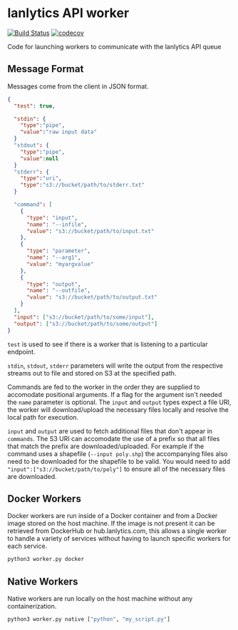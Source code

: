 # lanlytics API worker
[![Build Status](https://ci.lanlytics.com/nisac/lanlytics-api-worker.svg?token=RmFwLDimUxzrPXXq8Kti&branch=master)](https://ci.lanlytics.com/nisac/lanlytics-api-worker)
[![codecov](https://cov.lanlytics.com/ghe/nisac/lanlytics-api-worker/branch/master/graph/badge.svg)](https://cov.lanlytics.com/ghe/nisac/lanlytics-api-worker)

Code for launching workers to communicate with the lanlytics API queue

## Message Format
Messages come from the client in JSON format.
```json
{
  "test": true,

  "stdin": {
    "type":"pipe",
    "value":"raw input data"
  }
  "stdout": {
    "type":"pipe",
    "value":null
  }
  "stderr": {
    "type":"uri",
    "type":"s3://bucket/path/to/stderr.txt"
  }

  "command": [
    {
      "type": "input",
      "name": "--infile",
      "value": "s3://bucket/path/to/input.txt"
    },
    {
      "type": "parameter",
      "name": "--arg1",
      "value": "myargvalue"
    },
    {
      "type": "output",
      "name": "--outfile",
      "value": "s3://bucket/path/to/output.txt"
    }
  ],
  "input": ["s3://bucket/path/to/some/input"],
  "output": ["s3://bucket/path/to/some/output"]
}
```

`test` is used to see if there is a worker that is listening to a particular endpoint.

`stdin`, `stdout`, `stderr` parameters will write the output from the respective streams out to file and stored on S3 at the specified path.

Commands are fed to the worker in the order they are supplied to accomodate positional arguments. If a flag for the argument isn't needed the `name` parameter is optional. The `input` and `output` types expect a file URI, the worker will download/upload the necessary files locally and resolve the local path for execution.

`input` and `output` are used to fetch additional files that don't appear in `commands`. The S3 URI can accomodate the use of a prefix so that all files that match the prefix are downloaded/uploaded. For example if the command uses a shapefile (`--input poly.shp`) the accompanying files also need to be downloaded for the shapefile to be valid. You would need to add `"input":["s3://bucket/path/to/poly"]` to ensure all of the necessary files are downloaded. 

## Docker Workers
Docker workers are run inside of a Docker container and from a Docker image stored on the host machine. 
If the image is not present it can be retrieved from DockerHub or hub.lanlytics.com, this allows a 
single worker to handle a variety of services without having to launch specific workers for each service.
```bash
python3 worker.py docker
```
## Native Workers
Native workers are run locally on the host machine without any containerization.
```bash
python3 worker.py native ["python", "my_script.py"]
```
